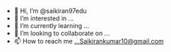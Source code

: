 - 👋 Hi, I’m @saikiran97edu
- 👀 I’m interested in ...
- 🌱 I’m currently learning ...
- 💞️ I’m looking to collaborate on ...
- 📫 How to reach me ...Saikirankumar10@gmail.com

<!---
saikiran97edu/saikiran97edu is a ✨ special ✨ repository because its `README.md` (this file) appears on your GitHub profile.
You can click the Preview link to take a look at your changes.
--->
